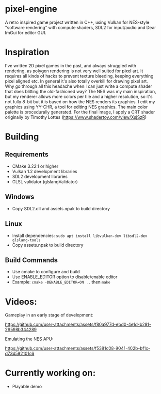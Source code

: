 # pixel-engine

A retro inspired game project written in C++, using Vulkan for NES-style "software rendering" with compute shaders, SDL2 for input/audio and Dear ImGui for editor GUI.

# Inspiration
I've written 2D pixel games in the past, and always struggled with rendering, as polygon rendering is not very well suited for pixel art. It requires all kinds of hacks to prevent texture bleeding, keeping everything pixel aligned etc. In general it's also totally overkill for drawing pixel art. Why go through all this headache when I can just write a compute shader that does blitting the old-fashioned way? The NES was my main inspiration, but my renderer allows more colors per tile and a higher resolution, so it's not fully 8-bit but it is based on how the NES renders its graphics. I edit my graphics using YY-CHR, a tool for editing NES graphics. The main color palette is procedurally generated.
For the final image, I apply a CRT shader originally by Timothy Lottes (https://www.shadertoy.com/view/XsjSzR)

# Building
## Requirements
- CMake 3.22.1 or higher
- Vulkan 1.2 development libraries
- SDL2 development libraries  
- GLSL validator (glslangValidator)

## Windows
- Copy SDL2.dll and assets.npak to build directory

## Linux
- Install dependencies: `sudo apt install libvulkan-dev libsdl2-dev glslang-tools`
- Copy assets.npak to build directory

## Build Commands
- Use cmake to configure and build
- Use ENABLE_EDITOR option to disable/enable editor
- Example: `cmake -DENABLE_EDITOR=ON ..` then `make`

# Videos:

Gameplay in an early stage of development:

https://github.com/user-attachments/assets/f80a977d-ebd0-4e1d-b281-29598b344289

Emulating the NES APU:

https://github.com/user-attachments/assets/f5381c08-9041-402b-bf1c-d73d582101c6




# Currently working on:
- Playable demo
